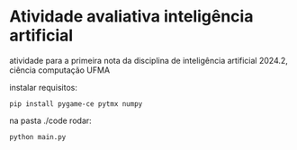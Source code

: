 # Atividade avaliativa inteligência artificial

atividade para a primeira nota da disciplina de inteligência artificial 2024.2, ciência computação UFMA

instalar requisitos:
```
pip install pygame-ce pytmx numpy
```

na pasta ./code rodar:
```
python main.py
```
